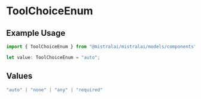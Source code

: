 # ToolChoiceEnum

## Example Usage

```typescript
import { ToolChoiceEnum } from "@mistralai/mistralai/models/components";

let value: ToolChoiceEnum = "auto";
```

## Values

```typescript
"auto" | "none" | "any" | "required"
```
